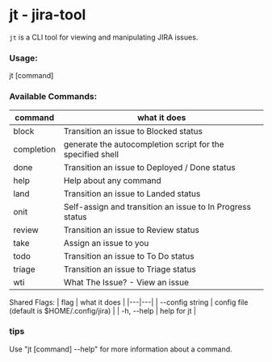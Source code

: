 # jt - jira-tool

`jt` is a CLI tool for viewing and manipulating JIRA issues.

### Usage:
jt [command]

### Available Commands:
| command | what it does |
|---|---|
| block       | Transition an issue to Blocked status |
| completion  | generate the autocompletion script for the specified shell |
| done        | Transition an issue to Deployed / Done status |
| help        | Help about any command |
| land        | Transition an issue to Landed status |
| onit        | Self-assign and transition an issue to In Progress status |
| review      | Transition an issue to Review status |
| take        | Assign an issue to you |
| todo        | Transition an issue to To Do status |
| triage      | Transition an issue to Triage status |
| wti         | What The Issue? - View an issue |

Shared Flags:
| flag | what it does |
|---|---|
| --config string |  config file (default is $HOME/.config/jira) |
| -h, --help      |  help for jt |

### tips
Use "jt [command] --help" for more information about a command.

